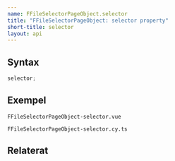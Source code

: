 ```yaml
---
name: FFileSelectorPageObject.selector
title: "FFileSelectorPageObject: selector property"
short-title: selector
layout: api
---
```


## Syntax

```ts nocompile nolint
selector;
```

## Exempel

```import static
FFileSelectorPageObject-selector.vue
```

```import
FFileSelectorPageObject-selector.cy.ts
```

## Relaterat

